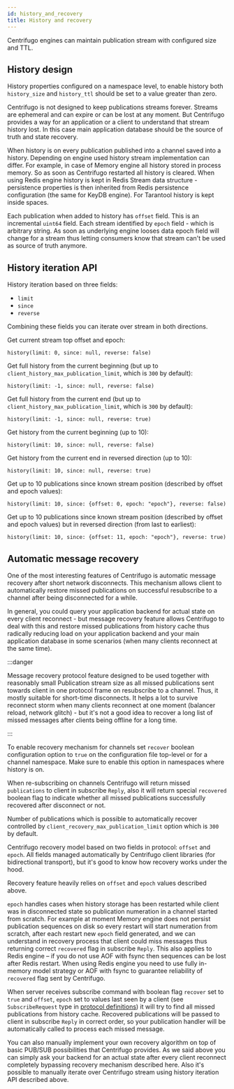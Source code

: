 ```yaml
---
id: history_and_recovery
title: History and recovery
---
```


Centrifugo engines can maintain publication stream with configured size and TTL.

## History design

History properties configured on a namespace level, to enable history both `history_size` and `history_ttl` should be set to a value greater than zero. 

Centrifugo is not designed to keep publications streams forever. Streams are ephemeral and can expire or can be lost at any moment. But Centrifugo provides a way for an application or a client to understand that stream history lost. In this case main application database should be the source of truth and state recovery.

When history is on every publication published into a channel saved into a history. Depending on engine used history stream implementation can differ. For example, in case of Memory engine all history stored in process memory. So as soon as Centrifugo restarted all history is cleared. When using Redis engine history is kept in Redis Stream data structure - persistence properties is then inherited from Redis persistence configuration (the same for KeyDB engine). For Tarantool history is kept inside spaces.

Each publication when added to history has `offset` field. This is an incremental `uint64` field. Each stream identified by `epoch` field - which is arbitrary string. As soon as underlying engine looses data epoch field will change for a stream thus letting consumers know that stream can't be used as source of truth anymore.

## History iteration API

History iteration based on three fields:

* `limit`
* `since`
* `reverse`

Combining these fields you can iterate over stream in both directions.

Get current stream top offset and epoch:

```
history(limit: 0, since: null, reverse: false)
```

Get full history from the current beginning (but up to `client_history_max_publication_limit`, which is `300` by default):

```
history(limit: -1, since: null, reverse: false)
```

Get full history from the current end (but up to `client_history_max_publication_limit`, which is `300` by default):

```
history(limit: -1, since: null, reverse: true)
```

Get history from the current beginning (up to 10):

```
history(limit: 10, since: null, reverse: false)
```

Get history from the current end in reversed direction (up to 10):

```
history(limit: 10, since: null, reverse: true) 
```

Get up to 10 publications since known stream position (described by offset and epoch values):

```
history(limit: 10, since: {offset: 0, epoch: "epoch"}, reverse: false)
```

Get up to 10 publications since known stream position (described by offset and epoch values) but in reversed direction (from last to earliest):

```
history(limit: 10, since: {offset: 11, epoch: "epoch"}, reverse: true)
```

## Automatic message recovery

One of the most interesting features of Centrifugo is automatic message recovery after short network disconnects. This mechanism allows client to automatically restore missed publications on successful resubscribe to a channel after being disconnected for a while.

In general, you could query your application backend for actual state on every client reconnect - but message recovery feature allows Centrifugo to deal with this and restore missed publications from history cache thus radically reducing load on your application backend and your main application database in some scenarios (when many clients reconnect at the same time).

:::danger

Message recovery protocol feature designed to be used together with reasonably small Publication stream size as all missed publications sent towards client in one protocol frame on resubscribe to a channel. Thus, it mostly suitable for short-time disconnects. It helps a lot to survive reconnect storm when many clients reconnect at one moment (balancer reload, network glitch) - but it's not a good idea to recover a long list of missed messages after clients being offline for a long time.

:::

To enable recovery mechanism for channels set `recover` boolean configuration option to `true` on the configuration file top-level or for a channel namespace. Make sure to enable this option in namespaces where history is on.

When re-subscribing on channels Centrifugo will return missed `publications` to client in subscribe `Reply`, also it will return special `recovered` boolean flag to indicate whether all missed publications successfully recovered after disconnect or not.

Number of publications which is possible to automatically recover controlled by `client_recovery_max_publication_limit` option which is `300` by default. 

Centrifugo recovery model based on two fields in protocol: `offset` and `epoch`. All fields managed automatically by Centrifugo client libraries (for bidirectional transport), but it's good to know how recovery works under the hood.

Recovery feature heavily relies on `offset` and `epoch` values described above.

`epoch` handles cases when history storage has been restarted while client was in disconnected state so publication numeration in a channel started from scratch. For example at moment Memory engine does not persist publication sequences on disk so every restart will start numeration from scratch, after each restart new `epoch` field generated, and we can understand in recovery process that client could miss messages thus returning correct `recovered` flag in subscribe `Reply`. This also applies to Redis engine – if you do not use AOF with fsync then sequences can be lost after Redis restart. When using Redis engine you need to use fully in-memory model strategy or AOF with fsync to guarantee reliability of `recovered` flag sent by Centrifugo.

When server receives subscribe command with boolean flag `recover` set to `true` and `offset`, `epoch` set to values last seen by a client (see `SubscribeRequest` type in [protocol definitions](https://github.com/centrifugal/protocol/blob/master/definitions/client.proto)) it will try to find all missed publications from history cache. Recovered publications will be passed to client in subscribe `Reply` in correct order, so your publication handler will be automatically called to process each missed message.

You can also manually implement your own recovery algorithm on top of basic PUB/SUB possibilities that Centrifugo provides. As we said above you can simply ask your backend for an actual state after every client reconnect completely bypassing recovery mechanism described here. Also it's possible to manually iterate over Centrifugo stream using history iteration API described above. 

